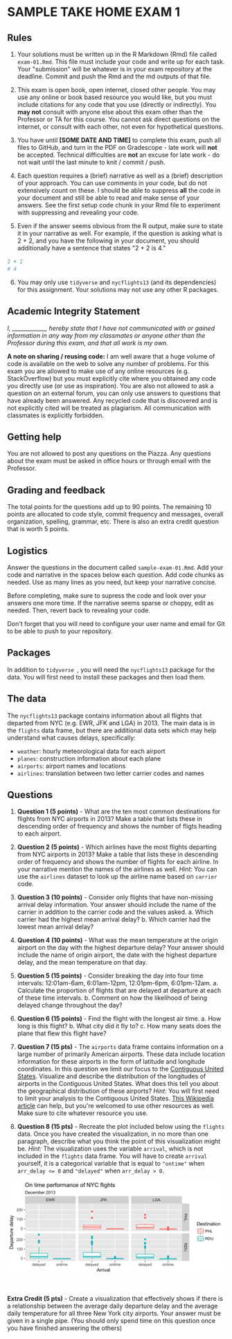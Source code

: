 # SAMPLE TAKE HOME EXAM 1

## Rules

1. Your solutions must be written up in the R Markdown (Rmd) file called `exam-01.Rmd`. This file must include your code and write up for each task. Your "submission" will be whatever is in your exam repository at the deadline. Commit and push the Rmd and the md outputs of that file.

2. This exam is open book, open internet, closed other people. You may use any online or book based resource you would like, but you must include citations for any code that you use (directly or indirectly). You **may not** consult with anyone else about this exam other than the Professor or TA for this course. You cannot ask direct questions on the internet, or consult with each other, not even for hypothetical questions.

3. You have until **[SOME DATE AND TIME]** to complete this exam, push all files to GitHub, and turn in the PDF on Gradescope - late work will **not** be accepted. Technical difficulties are **not** an excuse for late work - do not wait until the last minute to knit / commit / push.

4. Each question requires a (brief) narrative as well as a 
(brief) description of your approach. You can use comments in your code, but do not extensively count on these. I should be able to suppress **all** the code in your document and still be able to read and make sense of your answers. See the first setup code chunk in your Rmd file to experiment with suppressing and revealing your code. 

5. Even if the answer seems obvious from the R output, make sure to state it in your narrative as well. For example, if the question is asking what is 2 + 2, and you have the following in your document, you should additionally have a sentence that states "2 + 2 is 4."

```r
2 + 2
# 4
```

6. You may only use `tidyverse` and `nycflights13` (and its dependencies) for this assignment. Your solutions may not use any other R packages.

## Academic Integrity Statement

*I, ____________, hereby state that I have not communicated with or gained information in any way from my classmates or anyone other than the Professor during this exam, and that all work is my own.*

**A note on sharing / reusing code:** I am well aware that a huge volume of code is available on the web to solve any number of problems. For this exam you are allowed to make use of any online resources (e.g. StackOverflow) but you must explicitly cite where you obtained any code you directly use (or use as inspiration). You are also not allowed to ask a question on an external forum, you can only use answers to questions that have already been answered.
Any recycled code that is discovered and is not explicitly cited will be treated as plagiarism. All communication with classmates is explicitly forbidden.

## Getting help

You are not allowed to post any questions on the Piazza. Any questions about the exam must be asked in office hours or through email with the Professor.

## Grading and feedback

The total points for the questions add up to 90 points. The remaining 10 points are allocated to code style, commit frequency and messages, overall organization, spelling, grammar, etc. There is also an extra credit question that is worth 5 points.

## Logistics

Answer the questions in the document called `sample-exam-01.Rmd`. Add your code and narrative in the spaces below each question. Add code chunks as needed. Use as many lines as you need, but keep your narrative concise.

Before completing, make sure to supress the code and look over your answers one more time. If the narrative seems sparse or choppy, edit as needed. Then, revert back to revealing your code.

Don't forget that you will need to configure your user name and email for Git to be able to push to your repository.

## Packages

In addition to `tidyverse `, you will need the `nycflights13` package for the data. You will first need to install these packages and then load them.

## The data

The `nycflights13` package contains information about all flights that departed from NYC (e.g. EWR, JFK and LGA) in 2013. The main data is in the `flights` data frame, but there are additional data sets which may help understand what causes delays, specifically:

* `weather`: hourly meteorological data for each airport
* `planes`: construction information about each plane
* `airports`: airport names and locations
* `airlines`: translation between two letter carrier codes and names

## Questions 

1. **Question 1 (5 points)** - What are the ten most common destinations for flights from NYC airports in 2013? Make a table that lists these in descending order of frequency and shows the number of fligts heading to each airport.

2. **Question 2 (5 points)** - Which airlines have the most flights departing from NYC airports in 2013? Make a table that lists these in descending order of frequency and shows the number of flights for each airline. In your narrative mention the names of the airlines as well. *Hint:* You can use the `airlines` dataset to look up the airline name based on `carrier` code.

3. **Question 3 (10 points)** - Consider only flights that have non-missing arrival delay information. Your answer should include the name of the carrier in addition to the carrier code and the values asked.
    a. Which carrier had the highest mean arrival delay? 
    b. Which carrier had the lowest mean arrival delay?

4. **Question 4 (10 points)** - What was the mean temperature at the origin airport on the day with the highest departure delay? Your answer should include the name of origin airport, the date with the highest departure delay, and the mean temperature on that day.

5. **Question 5 (15 points)** - Consider breaking the day into four time intervals: 12:01am-6am, 6:01am-12pm, 12:01pm-6pm, 6:01pm-12am. 
    a. Calculate the proportion of flights that are delayed at departure at each of these time intervals. 
    b. Comment on how the likelihood of being delayed change throughout the day?

6. **Question 6 (15 points)** - Find the flight with the longest air time. 
    a. How long is this flight? 
    b. What city did it fly to? 
    c. How many seats does the plane that flew this flight have?

7. **Question 7 (15 pts)** - The `airports` data frame contains information on a large number of primarily American airports. These data include location information for these airports in the form of latitude and longitude coordinates. In this question we limit our focus to the [Contiguous United States](https://en.wikipedia.org/wiki/Contiguous_United_States). Visualize and describe the distribution of the longitudes of airports in the Contiguous United States. What does this tell you about the geographical distribution of these airports? *Hint:* You will first need to limit your analysis to the Contiguous United States. [This Wikipedia article](https://en.wikipedia.org/wiki/List_of_extreme_points_of_the_United_States) can help, but you're welcomed to use other resources as well. Make sure to cite whatever resource you use.

8. **Question 8 (15 pts)** - Recreate the plot included below using the `flights` data. Once you have created the visualization, in no more than one paragraph, describe what you think the point of this visualization might be. *Hint:* The visualization uses the variable `arrival`, which is not included in the `flights` data frame. You will have to create `arrival` yourself, it is a categorical variable that is equal to `"ontime"` when `arr_delay <= 0` and `"delayed"` when `arr_delay > 0`. 

![](img/plot-to-recreate.png)

<br>

**Extra Credit (5 pts)** - Create a visualization that effectively shows if there is a relationship between the average daily departure delay and the average daily temperature for all three New York city airports. Your answer must be given in a single pipe. (You should only spend time on this question once you have finished answering the others)

<br><br>